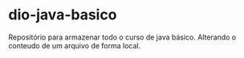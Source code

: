 # dio-java-basico
Repositório para armazenar todo o curso de java básico.
Alterando o conteudo de um arquivo de forma local.
